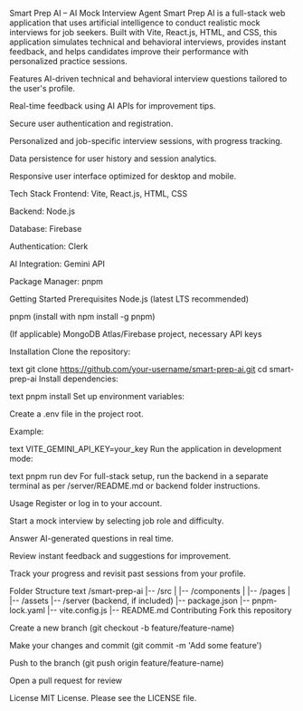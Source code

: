Smart Prep AI – AI Mock Interview Agent
Smart Prep AI is a full-stack web application that uses artificial intelligence to conduct realistic mock interviews for job seekers. Built with Vite, React.js, HTML, and CSS, this application simulates technical and behavioral interviews, provides instant feedback, and helps candidates improve their performance with personalized practice sessions.

Features
AI-driven technical and behavioral interview questions tailored to the user's profile.

Real-time feedback using AI APIs for improvement tips.

Secure user authentication and registration.

Personalized and job-specific interview sessions, with progress tracking.

Data persistence for user history and session analytics.

Responsive user interface optimized for desktop and mobile.

Tech Stack
Frontend: Vite, React.js, HTML, CSS

Backend: Node.js

Database:  Firebase 

Authentication: Clerk 

AI Integration: Gemini API 

Package Manager: pnpm

Getting Started
Prerequisites
Node.js (latest LTS recommended)

pnpm (install with npm install -g pnpm)

(If applicable) MongoDB Atlas/Firebase project, necessary API keys

Installation
Clone the repository:

text
git clone https://github.com/your-username/smart-prep-ai.git
cd smart-prep-ai
Install dependencies:

text
pnpm install
Set up environment variables:

Create a .env file in the project root.

Example:

text
VITE_GEMINI_API_KEY=your_key
Run the application in development mode:

text
pnpm run dev
For full-stack setup, run the backend in a separate terminal as per /server/README.md or backend folder instructions.

Usage
Register or log in to your account.

Start a mock interview by selecting job role and difficulty.

Answer AI-generated questions in real time.

Review instant feedback and suggestions for improvement.

Track your progress and revisit past sessions from your profile.

Folder Structure
text
/smart-prep-ai
|-- /src
|   |-- /components
|   |-- /pages
|   |-- /assets
|-- /server (backend, if included)
|-- package.json
|-- pnpm-lock.yaml
|-- vite.config.js
|-- README.md
Contributing
Fork this repository

Create a new branch (git checkout -b feature/feature-name)

Make your changes and commit (git commit -m 'Add some feature')

Push to the branch (git push origin feature/feature-name)

Open a pull request for review

License
MIT License. Please see the LICENSE file.
